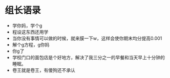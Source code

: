 # 组长语录
* 学你妈，学个g
* 程设这东西还用学
* 当你没有事情可以做的时候，就来膜一下w，这样会使你期末均分提高0.001
* 解个g方程，g你妈
* 你g了
* 学校门口的面包店是个好地方，解决了我三分之一的早餐和当天早上十分钟的睡眠。
* 卷王就是卷王，有傻狗还不承认
